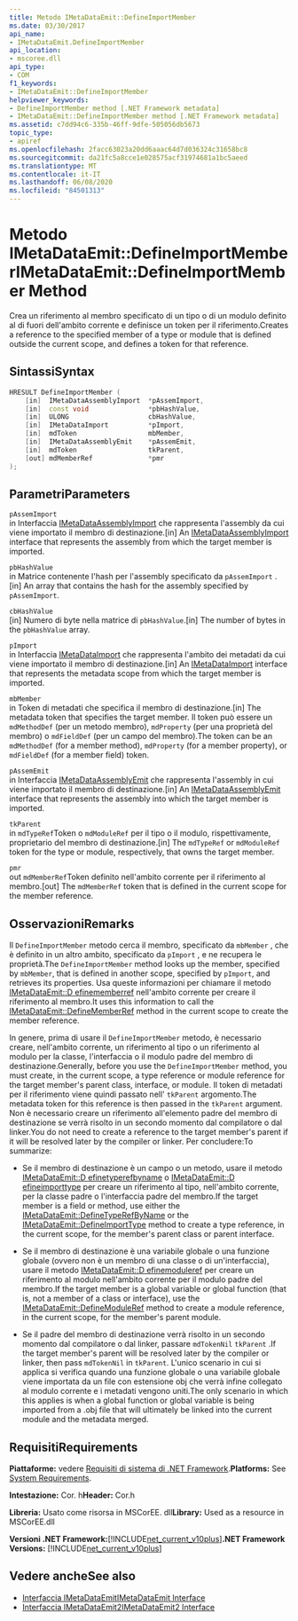 ```yaml
---
title: Metodo IMetaDataEmit::DefineImportMember
ms.date: 03/30/2017
api_name:
- IMetaDataEmit.DefineImportMember
api_location:
- mscoree.dll
api_type:
- COM
f1_keywords:
- IMetaDataEmit::DefineImportMember
helpviewer_keywords:
- DefineImportMember method [.NET Framework metadata]
- IMetaDataEmit::DefineImportMember method [.NET Framework metadata]
ms.assetid: c7dd94c6-335b-46ff-9dfe-505056db5673
topic_type:
- apiref
ms.openlocfilehash: 2facc63023a20dd6aaac64d7d036324c31658bc8
ms.sourcegitcommit: da21fc5a8cce1e028575acf31974681a1bc5aeed
ms.translationtype: MT
ms.contentlocale: it-IT
ms.lasthandoff: 06/08/2020
ms.locfileid: "84501313"
---
```

# <a name="imetadataemitdefineimportmember-method"></a><span data-ttu-id="71e97-102">Metodo IMetaDataEmit::DefineImportMember</span><span class="sxs-lookup"><span data-stu-id="71e97-102">IMetaDataEmit::DefineImportMember Method</span></span>
<span data-ttu-id="71e97-103">Crea un riferimento al membro specificato di un tipo o di un modulo definito al di fuori dell'ambito corrente e definisce un token per il riferimento.</span><span class="sxs-lookup"><span data-stu-id="71e97-103">Creates a reference to the specified member of a type or module that is defined outside the current scope, and defines a token for that reference.</span></span>  
  
## <a name="syntax"></a><span data-ttu-id="71e97-104">Sintassi</span><span class="sxs-lookup"><span data-stu-id="71e97-104">Syntax</span></span>  
  
```cpp  
HRESULT DefineImportMember (
    [in]  IMetaDataAssemblyImport  *pAssemImport,
    [in]  const void               *pbHashValue,
    [in]  ULONG                    cbHashValue,  
    [in]  IMetaDataImport          *pImport,
    [in]  mdToken                  mbMember,
    [in]  IMetaDataAssemblyEmit    *pAssemEmit,
    [in]  mdToken                  tkParent,
    [out] mdMemberRef              *pmr
);  
```  
  
## <a name="parameters"></a><span data-ttu-id="71e97-105">Parametri</span><span class="sxs-lookup"><span data-stu-id="71e97-105">Parameters</span></span>  
 `pAssemImport`  
 <span data-ttu-id="71e97-106">in Interfaccia [IMetaDataAssemblyImport](imetadataassemblyimport-interface.md) che rappresenta l'assembly da cui viene importato il membro di destinazione.</span><span class="sxs-lookup"><span data-stu-id="71e97-106">[in] An [IMetaDataAssemblyImport](imetadataassemblyimport-interface.md) interface that represents the assembly from which the target member is imported.</span></span>  
  
 `pbHashValue`  
 <span data-ttu-id="71e97-107">in Matrice contenente l'hash per l'assembly specificato da `pAssemImport` .</span><span class="sxs-lookup"><span data-stu-id="71e97-107">[in] An array that contains the hash for the assembly specified by `pAssemImport`.</span></span>  
  
 `cbHashValue`  
 <span data-ttu-id="71e97-108">[in] Numero di byte nella matrice di `pbHashValue`.</span><span class="sxs-lookup"><span data-stu-id="71e97-108">[in] The number of bytes in the `pbHashValue` array.</span></span>  
  
 `pImport`  
 <span data-ttu-id="71e97-109">in Interfaccia [IMetaDataImport](imetadataimport-interface.md) che rappresenta l'ambito dei metadati da cui viene importato il membro di destinazione.</span><span class="sxs-lookup"><span data-stu-id="71e97-109">[in] An [IMetaDataImport](imetadataimport-interface.md) interface that represents the metadata scope from which the target member is imported.</span></span>  
  
 `mbMember`  
 <span data-ttu-id="71e97-110">in Token di metadati che specifica il membro di destinazione.</span><span class="sxs-lookup"><span data-stu-id="71e97-110">[in] The metadata token that specifies the target member.</span></span> <span data-ttu-id="71e97-111">Il token può essere un `mdMethodDef` (per un metodo membro), `mdProperty` (per una proprietà del membro) o `mdFieldDef` (per un campo del membro).</span><span class="sxs-lookup"><span data-stu-id="71e97-111">The token can be an `mdMethodDef` (for a member method), `mdProperty` (for a member property), or `mdFieldDef` (for a member field) token.</span></span>  
  
 `pAssemEmit`  
 <span data-ttu-id="71e97-112">in Interfaccia [IMetaDataAssemblyEmit](imetadataassemblyemit-interface.md) che rappresenta l'assembly in cui viene importato il membro di destinazione.</span><span class="sxs-lookup"><span data-stu-id="71e97-112">[in] An [IMetaDataAssemblyEmit](imetadataassemblyemit-interface.md) interface that represents the assembly into which the target member is imported.</span></span>  
  
 `tkParent`  
 <span data-ttu-id="71e97-113">in `mdTypeRef`Token o `mdModuleRef` per il tipo o il modulo, rispettivamente, proprietario del membro di destinazione.</span><span class="sxs-lookup"><span data-stu-id="71e97-113">[in] The `mdTypeRef` or `mdModuleRef` token for the type or module, respectively, that owns the target member.</span></span>  
  
 `pmr`  
 <span data-ttu-id="71e97-114">out `mdMemberRef`Token definito nell'ambito corrente per il riferimento al membro.</span><span class="sxs-lookup"><span data-stu-id="71e97-114">[out] The `mdMemberRef` token that is defined in the current scope for the member reference.</span></span>  
  
## <a name="remarks"></a><span data-ttu-id="71e97-115">Osservazioni</span><span class="sxs-lookup"><span data-stu-id="71e97-115">Remarks</span></span>  
 <span data-ttu-id="71e97-116">Il `DefineImportMember` metodo cerca il membro, specificato da `mbMember` , che è definito in un altro ambito, specificato da `pImport` , e ne recupera le proprietà.</span><span class="sxs-lookup"><span data-stu-id="71e97-116">The `DefineImportMember` method looks up the member, specified by `mbMember`, that is defined in another scope, specified by `pImport`, and retrieves its properties.</span></span> <span data-ttu-id="71e97-117">Usa queste informazioni per chiamare il metodo [IMetaDataEmit::D efinememberref](imetadataemit-definememberref-method.md) nell'ambito corrente per creare il riferimento al membro.</span><span class="sxs-lookup"><span data-stu-id="71e97-117">It uses this information to call the [IMetaDataEmit::DefineMemberRef](imetadataemit-definememberref-method.md) method in the current scope to create the member reference.</span></span>  
  
 <span data-ttu-id="71e97-118">In genere, prima di usare il `DefineImportMember` metodo, è necessario creare, nell'ambito corrente, un riferimento al tipo o un riferimento al modulo per la classe, l'interfaccia o il modulo padre del membro di destinazione.</span><span class="sxs-lookup"><span data-stu-id="71e97-118">Generally, before you use the `DefineImportMember` method, you must create, in the current scope, a type reference or module reference for the target member's parent class, interface, or module.</span></span> <span data-ttu-id="71e97-119">Il token di metadati per il riferimento viene quindi passato nell' `tkParent` argomento.</span><span class="sxs-lookup"><span data-stu-id="71e97-119">The metadata token for this reference is then passed in the `tkParent` argument.</span></span> <span data-ttu-id="71e97-120">Non è necessario creare un riferimento all'elemento padre del membro di destinazione se verrà risolto in un secondo momento dal compilatore o dal linker.</span><span class="sxs-lookup"><span data-stu-id="71e97-120">You do not need to create a reference to the target member's parent if it will be resolved later by the compiler or linker.</span></span> <span data-ttu-id="71e97-121">Per concludere:</span><span class="sxs-lookup"><span data-stu-id="71e97-121">To summarize:</span></span>  
  
- <span data-ttu-id="71e97-122">Se il membro di destinazione è un campo o un metodo, usare il metodo [IMetaDataEmit::D efinetyperefbyname](imetadataemit-definetyperefbyname-method.md) o [IMetaDataEmit::D efineimporttype](imetadataemit-defineimporttype-method.md) per creare un riferimento al tipo, nell'ambito corrente, per la classe padre o l'interfaccia padre del membro.</span><span class="sxs-lookup"><span data-stu-id="71e97-122">If the target member is a field or method, use either the [IMetaDataEmit::DefineTypeRefByName](imetadataemit-definetyperefbyname-method.md) or the [IMetaDataEmit::DefineImportType](imetadataemit-defineimporttype-method.md) method to create a type reference, in the current scope, for the member's parent class or parent interface.</span></span>  
  
- <span data-ttu-id="71e97-123">Se il membro di destinazione è una variabile globale o una funzione globale (ovvero non è un membro di una classe o di un'interfaccia), usare il metodo [IMetaDataEmit::D efinemoduleref](imetadataemit-definemoduleref-method.md) per creare un riferimento al modulo nell'ambito corrente per il modulo padre del membro.</span><span class="sxs-lookup"><span data-stu-id="71e97-123">If the target member is a global variable or global function (that is, not a member of a class or interface), use the [IMetaDataEmit::DefineModuleRef](imetadataemit-definemoduleref-method.md) method to create a module reference, in the current scope, for the member's parent module.</span></span>  
  
- <span data-ttu-id="71e97-124">Se il padre del membro di destinazione verrà risolto in un secondo momento dal compilatore o dal linker, passare `mdTokenNil` `tkParent` .</span><span class="sxs-lookup"><span data-stu-id="71e97-124">If the target member's parent will be resolved later by the compiler or linker, then pass `mdTokenNil` in `tkParent`.</span></span> <span data-ttu-id="71e97-125">L'unico scenario in cui si applica si verifica quando una funzione globale o una variabile globale viene importata da un file con estensione obj che verrà infine collegato al modulo corrente e i metadati vengono uniti.</span><span class="sxs-lookup"><span data-stu-id="71e97-125">The only scenario in which this applies is when a global function or global variable is being imported from a .obj file that will ultimately be linked into the current module and the metadata merged.</span></span>  
  
## <a name="requirements"></a><span data-ttu-id="71e97-126">Requisiti</span><span class="sxs-lookup"><span data-stu-id="71e97-126">Requirements</span></span>  
 <span data-ttu-id="71e97-127">**Piattaforme:** vedere [Requisiti di sistema di .NET Framework](../../get-started/system-requirements.md).</span><span class="sxs-lookup"><span data-stu-id="71e97-127">**Platforms:** See [System Requirements](../../get-started/system-requirements.md).</span></span>  
  
 <span data-ttu-id="71e97-128">**Intestazione:** Cor. h</span><span class="sxs-lookup"><span data-stu-id="71e97-128">**Header:** Cor.h</span></span>  
  
 <span data-ttu-id="71e97-129">**Libreria:** Usato come risorsa in MSCorEE. dll</span><span class="sxs-lookup"><span data-stu-id="71e97-129">**Library:** Used as a resource in MSCorEE.dll</span></span>  
  
 <span data-ttu-id="71e97-130">**Versioni .NET Framework:**[!INCLUDE[net_current_v10plus](../../../../includes/net-current-v10plus-md.md)]</span><span class="sxs-lookup"><span data-stu-id="71e97-130">**.NET Framework Versions:** [!INCLUDE[net_current_v10plus](../../../../includes/net-current-v10plus-md.md)]</span></span>  
  
## <a name="see-also"></a><span data-ttu-id="71e97-131">Vedere anche</span><span class="sxs-lookup"><span data-stu-id="71e97-131">See also</span></span>

- [<span data-ttu-id="71e97-132">Interfaccia IMetaDataEmit</span><span class="sxs-lookup"><span data-stu-id="71e97-132">IMetaDataEmit Interface</span></span>](imetadataemit-interface.md)
- [<span data-ttu-id="71e97-133">Interfaccia IMetaDataEmit2</span><span class="sxs-lookup"><span data-stu-id="71e97-133">IMetaDataEmit2 Interface</span></span>](imetadataemit2-interface.md)
